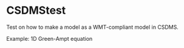 # CSDMStest
Test on how to make a model as a WMT-compliant model in CSDMS.

Example:
1D Green-Ampt equation
